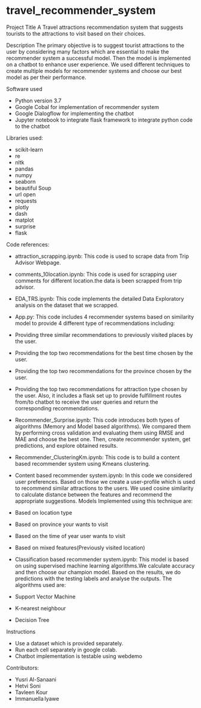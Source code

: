 # travel_recommender_system







Project Title
A Travel attractions recommendation system that suggests tourists to the attractions to visit based on their choices.


Description
The primary objective is to suggest tourist attractions to the user by considering many factors which are essential to make the recommender system a successful model. Then the model is implemented on a chatbot to enhance user experience. 
We used different techniques to create multiple models for recommender systems and choose our best model as per their performance.


Software used
* Python version 3.7
* Google Cobal for implementation of  recommender system
* Google Dialogflow for implementing the chatbot
* Jupyter notebook to integrate flask framework to integrate python code to the chatbot


Libraries used: 
* scikit-learn
* re
* nltk
* pandas
* numpy
* seaborn
* beautiful Soup
* url open
* requests
* plotly
* dash
* matplot
* surprise
* flask






Code references:


* attraction_scrapping.ipynb: This code is used to scrape data from Trip Advisor Webpage.


* comments_10location.ipynb: This code is used for scrapping user comments for different location.the data is been scrapped from trip advisor.


* EDA_TRS.ipynb: This code implements the detailed Data Exploratory analysis on the dataset that we scrapped. 


* App.py: This code includes 4 recommender systems based on similarity model to provide 4 different type of recommendations including: 
* Providing three similar recommendations to previously visited places by the user. 
* Providing the top two recommendations for the best time chosen by the user. 
* Providing the top two recommendations for the province chosen by the user. 
* Providing the top two recommendations for attraction type chosen by the user. Also, it includes a flask set up to provide fulfillment routes from/to chatbot to receive the user queries and return the corresponding recommendations. 


* Recommender_Surprise.ipynb: This code introduces both types of algorithms (Memory and Model based algorithms). We compared them by performing cross validation and evaluating them using RMSE and MAE and choose the best one. Then, create recommender system, get predictions, and explore obtained results. 


* Recommender_ClusteringKm.ipynb: This code is to build a content based recommender system using Kmeans clustering. 


* Content based recommender system.ipynb: In this code we considered user preferences. Based on those we create a user-profile which is used to recommend similar attractions to the users. We used cosine similarity to calculate distance between the features and recommend the appropriate suggestions. 
Models Implemented using this technique are:
* Based on location type
* Based on province your wants to visit
* Based on the time of year user wants to visit
* Based on mixed features(Previously visited location)


* Classification based recommender system.ipynb: This model is based on using supervised machine learning algorithms.We calculate accuracy and then choose our champion model. Based on the results, we do predictions with the testing labels and analyse the outputs.
The algorithms used are:
* Support Vector Machine
* K-nearest neighbour
* Decision Tree












Instructions
* Use a dataset which is provided separately.
* Run each cell separately in google colab.
* Chatbot implementation is testable using webdemo




Contributors:
* Yusri Al-Sanaani​ 
* Hetvi Soni​ 
* Tavleen Kour​ 
* Immanuella Iyawe
